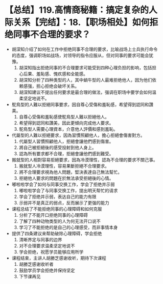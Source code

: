 # 【总结】119.高情商秘籍：搞定复杂的人际关系【完结】：18.【职场相处】如何拒绝同事不合理的要求？

-   胡深知介绍了如何在工作中拒绝同事不合理的要求，比喻战场上士兵执行命令的态度，强调职场如战场，对领导的指令应服从，但对同事的要求可能会犹豫。
    1.  胡深知指出拒绝同事的不合理要求可能受到四种心理负担的影响，包括担心后果、羞恥感、愧疚感和全能感。
    2.  胡深知分析了四种类型的人，其中蝸牛型的人最难拒绝他人，因为他们依赖感强，担心拒绝会破坏关系。
    3.  胡深知建议不提出任何要求是最合理的做法，强调在职场中要学会如何温柔坚定地说不。
-   鴕鳥型的人難以拒絕同事要求，因自尊心受傷和羞恥感，希望得到認同和讚美。
    1.  自尊心受傷和羞恥感使鴕鳥型人難以拒絕他人。
    2.  希望得到認同和讚美，因此更傾向完成他人要求。
    3.  鴕鳥型人需要心理資本，介意他人評價和感到羞恥。
-   代屬型的人難以拒絕要求，因為習慣照顧他人，擔心拒絕會傷害對方。
    1.  代屬型人習慣照顧他人，拒絕會讓他們感到傷害。
    2.  將自己被拒絕後的感受投射到他人身上。
    3.  認為所有要求都不合理，拒絕會讓他們感到難受。
-   搬就型的人相對容易拒絕要求，因為冷漠理性，認為不合理的要求不關己事。
    1.  搬就型人冷漠理性，容易果斷拒絕不合理要求。
    2.  將不合理要求視為他人問題，堅決表達自己無法幫忙。
    3.  拒絕他人要求的問題在於無法承受拒絕後的心情。
-   嘟啦啦学会了如何与同事交换工作，学会了拒绝并示弱
    1.  嘟啦啦学会了与同事交换工作，提出明天帮忙的请求
    2.  学会了拒绝并示弱，表达自己的能力有限
    3.  示弱并不是真正的弱点，反而展示了更强的能力
-   课程总结了不能拒绝同事的心理障碍和如何克服
    1.  分析了不能开口拒绝同事的心理障碍
    2.  了解了四种动物类型的人为何无法开口说不
    3.  学习了不能拒绝的是自己的心理感受，而非事情本身
-   提供了四条建议来帮助破除心理障碍，学会拒绝
    1.  清晰界定与同事的边界
    2.  对不合理要求温柔坚定地说不
    3.  学会拒绝，祝愿学员能够应用所学
-   课程结束，主讲人胡勝芝感谢收听，期待下次课程
    1.  胡勝芝感谢收听者
    2.  鼓励学员学会拒绝并保持坚定
    3.  下节课再见